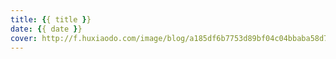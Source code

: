 ```yaml
---
title: {{ title }}
date: {{ date }}
cover: http://f.huxiaodo.com/image/blog/a185df6b7753d89bf04c04bbaba58d78.jpg
---
```

